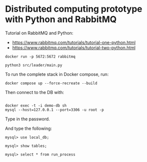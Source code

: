 # Distributed computing prototype with Python and RabbitMQ

Tutorial on RabbitMQ and Python: 
- https://www.rabbitmq.com/tutorials/tutorial-one-python.html
- https://www.rabbitmq.com/tutorials/tutorial-two-python.html


```
docker run -p 5672:5672 rabbitmq
```

```
python3 src/leader/main.py
```

To run the complete stack in Docker compose, run:

```
docker compose up --force-recreate --build
```

Then connect to the DB with:

```

docker exec -t -i demo-db sh
mysql --host=127.0.0.1 --port=3306 -u root -p
```

Type in the password.

And type the following:

```
mysql> use local_db;

mysql> show tables;

mysql> select * from run_process

```

